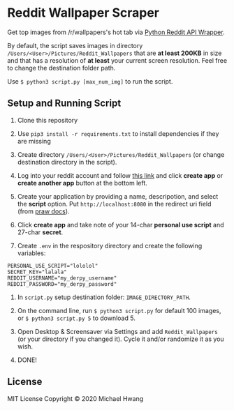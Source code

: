 # Reddit Wallpaper Scraper
Get top images from /r/wallpapers's hot tab via [Python Reddit API Wrapper](https://praw.readthedocs.io/en/latest/getting_started/quick_start.html).

By default, the script saves images in directory `/Users/<User>/Pictures/Reddit_Wallpapers` that are **at least 200KB** in size and that has a resolution of **at least** your current screen resolution. Feel free to change the destination folder path.

Use `$ python3 script.py [max_num_img]` to run the script.

## Setup and Running Script

1. Clone this repository

2. Use `pip3 install -r requirements.txt` to install dependencies if they are missing

3. Create directory `/Users/<User>/Pictures/Reddit_Wallpapers` (or change destination directory in the script).

4. Log into your reddit account and follow [this link](https://www.reddit.com/prefs/apps) and click **create app** or **create another app** button at the bottom left.

5. Create your application by providing a name, descripotion, and select the **script** option. Put `http://localhost:8080` in the redirect uri field (from [praw docs](https://praw.readthedocs.io/en/latest/getting_started/authentication.html)).

6. Click **create app** and take note of your 14-char **personal use script** and 27-char **secret**.

7. Create `.env` in the respository directory and create the following variables:
```
PERSONAL_USE_SCRIPT="lololol"
SECRET_KEY="lalala"
REDDIT_USERNAME="my_derpy_username"
REDDIT_PASSWORD="my_derpy_password"
```

1. In `script.py` setup destination folder: `IMAGE_DIRECTORY_PATH`.

2. On the command line, run `$ python3 script.py` for default 100 images, or `$ python3 script.py 5` to download 5.

3. Open Desktop & Screensaver via Settings and add `Reddit_Wallpapers` (or your directory if you changed it). Cycle it and/or randomize it as you wish.

4. DONE!

## License
MIT License Copyright © 2020 Michael Hwang
